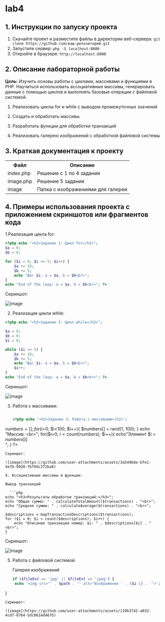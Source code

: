 # lab4
## 1. Инструкции по запуску проекта
1. Скачайте проект и разместите файлы в директории веб-сервера:
`git clone https://github.com/ваш-репозиторий.git`
2. Запустите сервер:
   `php -S localhost:8000`
4. Откройте в браузере:
   `http://localhost:8000`
## 2. Описание лабораторной работы   
__Цель:__ Изучить основы работы с циклами, массивами и функциями в PHP. Научиться использовать ассоциативные массивы, генерировать данные с помощью циклов и выполнять базовые операции с файловой системой.

1. Реализовать циклы for и while с выводом промежуточных значений

2. Создать и обработать массивы

3. Разработать функции для обработки транзакций

4. Реализовать галерею изображений с обработкой файловой системы
## 3. Краткая документация к проекту 
<table>
    <tr>
        <th>Файл</th>
        <th>Описание</th>
    </tr>
    <tr>
        <td>index.php</td>
        <td>Решение с 1 по 4 задания</td>
    </tr>
    <tr>
       <td>image.php</td>
      <td>Решение 5 задания </td>
    </tr>
     <tr>
        <td>image</td>
        <td>Папка с изображениями для галереи</td>
    </tr>
</table>

## 4. Примеры использования проекта с приложением скриншотов или фрагментов кода

1.Рeализация цикла for:

```php
<?php echo "<h2>Задание 1: Цикл for</h2>";
$a = 0;
$b = 0;

for ($i = 0; $i <= 5; $i++) {
    $a += 10;
    $b += 5;
    echo "Шаг $i: a = $a, b = $b<br>";
}
echo "End of the loop: a = $a, b = $b<br>"; ?>
```
Скриншот:

![image](https://github.com/user-attachments/assets/80f09ec1-94e8-4b26-87b8-7ae8cc4de1d3)

2. Реализация цикла while:
```php
<?php echo "<h2>Задание 2: Цикл while</h2>"; 

$a = 0;
$b = 0;
$i = 0;

while ($i <= 5) {
    $a += 10;
    $b += 5;
    echo "Шаг $i: a = $a, b = $b<br>";
    $i++;
}
echo "End of the loop: a = $a, b = $b<br>"; ?>
```
Скриншот:

![image](https://github.com/user-attachments/assets/ce2eee4e-6012-405b-8c25-57306c384bcb)

3. Работа с массивами:
   ```php
   
   <?php echo "<h2>Задание 3: Работа с массивами</h2>";
  $numbers = [];
  for($i=0; $i<100; $i++){
   $numbers[] = rand(1, 100); 
  }
  echo "Массив: <br>";
  for($i=0; $i<count($numbers); $i++){
    echo"Элемент $i = $numbers[$i]  <br>";
  }
  ?>
  
```
Скриншот:

![image](https://github.com/user-attachments/assets/3a549b8e-bfe1-4e7b-9920-7bf9dc372ba8)

4. Ассоциативные массивы и функции:

Вывод транзакций

  ```php
echo "<h3>Результаты обработки транзакций:</h3>";
echo "Общая сумма: " . calculateTotalAmount($transactions) . "<br>";
echo "Средняя сумма: " . calculateAverage($transactions) . "<br>";

$descriptions = mapTransactionDescriptions($transactions);
for ($i = 0; $i < count($descriptions); $i++) {
    echo "Описание транзакции номер: $i: " . $descriptions[$i] . "<br>";
}
   ```
Скриншот:

![image](https://github.com/user-attachments/assets/a94aa67e-2c31-415f-b400-9a34f996444d)

5. Работа с файловой системой:
   
   Галерея изображений
   
   ```php
   if ($fileExt == 'jpg' || $fileExt == 'jpeg') {
    echo '<img src="' . $path . '" alt="Изображение ' . ($i-1) . '">';
  }
  
   ```
Скриншот:

![image](https://github.com/user-attachments/assets/119b3742-a032-4cd7-8764-5dc0614d467b)


